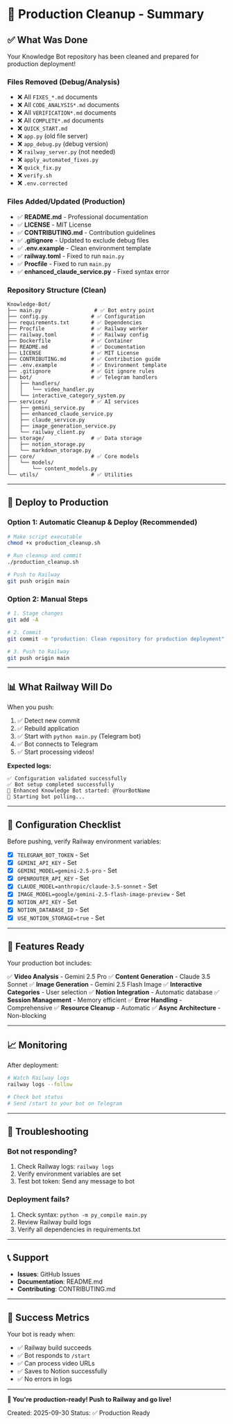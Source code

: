 # 🎉 Production Cleanup - Summary

## ✅ What Was Done

Your Knowledge Bot repository has been cleaned and prepared for production deployment!

### Files Removed (Debug/Analysis)
- ❌ All `FIXES_*.md` documents
- ❌ All `CODE_ANALYSIS*.md` documents  
- ❌ All `VERIFICATION*.md` documents
- ❌ All `COMPLETE*.md` documents
- ❌ `QUICK_START.md`
- ❌ `app.py` (old file server)
- ❌ `app_debug.py` (debug version)
- ❌ `railway_server.py` (not needed)
- ❌ `apply_automated_fixes.py`
- ❌ `quick_fix.py`
- ❌ `verify.sh`
- ❌ `.env.corrected`

### Files Added/Updated (Production)
- ✅ **README.md** - Professional documentation
- ✅ **LICENSE** - MIT License
- ✅ **CONTRIBUTING.md** - Contribution guidelines
- ✅ **.gitignore** - Updated to exclude debug files
- ✅ **.env.example** - Clean environment template
- ✅ **railway.toml** - Fixed to run `main.py`
- ✅ **Procfile** - Fixed to run `main.py`
- ✅ **enhanced_claude_service.py** - Fixed syntax error

### Repository Structure (Clean)
```
Knowledge-Bot/
├── main.py                 # ✅ Bot entry point
├── config.py              # ✅ Configuration
├── requirements.txt       # ✅ Dependencies
├── Procfile               # ✅ Railway worker
├── railway.toml           # ✅ Railway config
├── Dockerfile             # ✅ Container
├── README.md              # ✅ Documentation
├── LICENSE                # ✅ MIT License
├── CONTRIBUTING.md        # ✅ Contribution guide
├── .env.example           # ✅ Environment template
├── .gitignore             # ✅ Git ignore rules
├── bot/                   # ✅ Telegram handlers
│   ├── handlers/
│   │   └── video_handler.py
│   └── interactive_category_system.py
├── services/              # ✅ AI services
│   ├── gemini_service.py
│   ├── enhanced_claude_service.py
│   ├── claude_service.py
│   ├── image_generation_service.py
│   └── railway_client.py
├── storage/               # ✅ Data storage
│   ├── notion_storage.py
│   └── markdown_storage.py
├── core/                  # ✅ Core models
│   └── models/
│       └── content_models.py
└── utils/                 # ✅ Utilities

```

---

## 🚀 Deploy to Production

### Option 1: Automatic Cleanup & Deploy (Recommended)

```bash
# Make script executable
chmod +x production_cleanup.sh

# Run cleanup and commit
./production_cleanup.sh

# Push to Railway
git push origin main
```

### Option 2: Manual Steps

```bash
# 1. Stage changes
git add -A

# 2. Commit
git commit -m "production: Clean repository for production deployment"

# 3. Push to Railway
git push origin main
```

---

## 📊 What Railway Will Do

When you push:

1. ✅ Detect new commit
2. ✅ Rebuild application
3. ✅ Start with `python main.py` (Telegram bot)
4. ✅ Bot connects to Telegram
5. ✅ Start processing videos!

**Expected logs:**
```
✅ Configuration validated successfully
✅ Bot setup completed successfully
🤖 Enhanced Knowledge Bot started: @YourBotName
📡 Starting bot polling...
```

---

## 🔧 Configuration Checklist

Before pushing, verify Railway environment variables:

- [x] `TELEGRAM_BOT_TOKEN` - Set
- [x] `GEMINI_API_KEY` - Set
- [x] `GEMINI_MODEL=gemini-2.5-pro` - Set
- [x] `OPENROUTER_API_KEY` - Set
- [x] `CLAUDE_MODEL=anthropic/claude-3.5-sonnet` - Set
- [x] `IMAGE_MODEL=google/gemini-2.5-flash-image-preview` - Set
- [x] `NOTION_API_KEY` - Set
- [x] `NOTION_DATABASE_ID` - Set
- [x] `USE_NOTION_STORAGE=true` - Set

---

## 🎯 Features Ready

Your production bot includes:

✅ **Video Analysis** - Gemini 2.5 Pro
✅ **Content Generation** - Claude 3.5 Sonnet
✅ **Image Generation** - Gemini 2.5 Flash Image
✅ **Interactive Categories** - User selection
✅ **Notion Integration** - Automatic database
✅ **Session Management** - Memory efficient
✅ **Error Handling** - Comprehensive
✅ **Resource Cleanup** - Automatic
✅ **Async Architecture** - Non-blocking

---

## 📈 Monitoring

After deployment:

```bash
# Watch Railway logs
railway logs --follow

# Check bot status
# Send /start to your bot on Telegram
```

---

## 🐛 Troubleshooting

### Bot not responding?
1. Check Railway logs: `railway logs`
2. Verify environment variables are set
3. Test bot token: Send any message to bot

### Deployment fails?
1. Check syntax: `python -m py_compile main.py`
2. Review Railway build logs
3. Verify all dependencies in requirements.txt

---

## 📞 Support

- **Issues**: GitHub Issues
- **Documentation**: README.md
- **Contributing**: CONTRIBUTING.md

---

## 🎊 Success Metrics

Your bot is ready when:

- ✅ Railway build succeeds
- ✅ Bot responds to `/start`
- ✅ Can process video URLs
- ✅ Saves to Notion successfully
- ✅ No errors in logs

---

**🚀 You're production-ready! Push to Railway and go live!**

Created: 2025-09-30
Status: ✅ Production Ready
